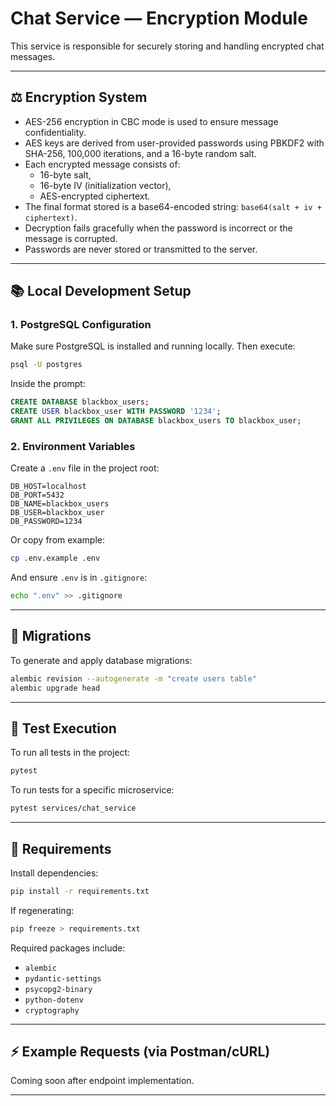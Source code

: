 # Chat Service — Encryption Module

This service is responsible for securely storing and handling encrypted chat messages.

---

## ⚖️ Encryption System

- AES-256 encryption in CBC mode is used to ensure message confidentiality.
- AES keys are derived from user-provided passwords using PBKDF2 with SHA-256,
  100,000 iterations, and a 16-byte random salt.
- Each encrypted message consists of:
  - 16-byte salt,
  - 16-byte IV (initialization vector),
  - AES-encrypted ciphertext.
- The final format stored is a base64-encoded string:
  `base64(salt + iv + ciphertext)`.
- Decryption fails gracefully when the password is incorrect or the message is corrupted.
- Passwords are never stored or transmitted to the server.

---

## 📚 Local Development Setup

### 1. PostgreSQL Configuration

Make sure PostgreSQL is installed and running locally. Then execute:

```bash
psql -U postgres
```

Inside the prompt:

```sql
CREATE DATABASE blackbox_users;
CREATE USER blackbox_user WITH PASSWORD '1234';
GRANT ALL PRIVILEGES ON DATABASE blackbox_users TO blackbox_user;
```

### 2. Environment Variables

Create a `.env` file in the project root:

```
DB_HOST=localhost
DB_PORT=5432
DB_NAME=blackbox_users
DB_USER=blackbox_user
DB_PASSWORD=1234
```

Or copy from example:

```bash
cp .env.example .env
```

And ensure `.env` is in `.gitignore`:

```bash
echo ".env" >> .gitignore
```

---

## 📆 Migrations

To generate and apply database migrations:

```bash
alembic revision --autogenerate -m "create users table"
alembic upgrade head
```

---

## 🔧 Test Execution

To run all tests in the project:

```bash
pytest
```

To run tests for a specific microservice:

```bash
pytest services/chat_service
```

---

## 📁 Requirements

Install dependencies:

```bash
pip install -r requirements.txt
```

If regenerating:

```bash
pip freeze > requirements.txt
```

Required packages include:
- `alembic`
- `pydantic-settings`
- `psycopg2-binary`
- `python-dotenv`
- `cryptography`

---

## ⚡ Example Requests (via Postman/cURL)

Coming soon after endpoint implementation.

---
